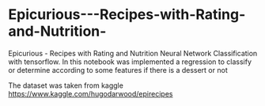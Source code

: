 # Epicurious---Recipes-with-Rating-and-Nutrition-
Epicurious - Recipes with Rating and Nutrition Neural Network Classification with tensorflow.
In this notebook was implemented a regression to classify or determine according to some features if there is a dessert or not

The dataset was taken from kaggle https://www.kaggle.com/hugodarwood/epirecipes
